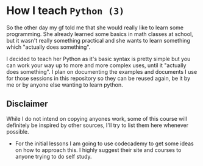 # How I teach `Python (3)`

So the other day my gf told me that she would really like to learn some programming. She already learned some basics in math classes at school, but it wasn't really something practical and she wants to learn something which "actually does something". 

I decided to teach her Python as it's basic syntax is pretty simple but you can work your way up to more and more complex uses, until it "actually does something". I plan on documenting the examples and documents I use for those sessions in this repository so they can be reused again, be it by me or by anyone else wanting to learn python.

## Disclaimer

While I do not intend on copying anyones work, some of this course will definitely be inspired by other sources, I'll try to list them here whenever possible.

- For the initial lessons I am going to use codecademy to get some ideas on how to approach this. I highly suggest their site and courses to anyone trying to do self study.